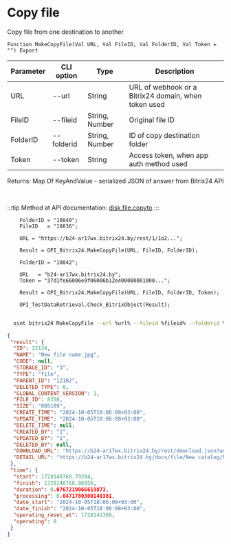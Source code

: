 ﻿---
sidebar_position: 8
---

# Copy file
 Copy file from one destination to another



`Function MakeCopyFile(Val URL, Val FileID, Val FolderID, Val Token = "") Export`

  | Parameter | CLI option | Type | Description |
  |-|-|-|-|
  | URL | --url | String | URL of webhook or a Bitrix24 domain, when token used |
  | FileID | --fileid | String, Number | Original file ID |
  | FolderID | --folderid | String, Number | ID of copy destination folder |
  | Token | --token | String | Access token, when app auth method used |

  
  Returns:  Map Of KeyAndValue - serialized JSON of answer from Bitrix24 API

<br/>

:::tip
Method at API documentation: [disk.file.copyto](https://dev.1c-bitrix.ru/rest_help/disk/file/disk_file_copyto.php)
:::
<br/>


```bsl title="Code example"
    FolderID = "10840";
    FileID   = "10836";

    URL = "https://b24-ar17wx.bitrix24.by/rest/1/1o2...";

    Result = OPI_Bitrix24.MakeCopyFile(URL, FileID, FolderID);

    FolderID = "10842";

    URL   = "b24-ar17wx.bitrix24.by";
    Token = "37d1fe66006e9f06006b12e400000001000...";

    Result = OPI_Bitrix24.MakeCopyFile(URL, FileID, FolderID, Token);

    OPI_TestDataRetrieval.Check_BitrixObject(Result);
```



```sh title="CLI command example"
    
  oint bitrix24 MakeCopyFile --url %url% --fileid %fileid% --folderid %folderid% --token %token%

```

```json title="Result"
{
 "result": {
  "ID": 12124,
  "NAME": "New file name.jpg",
  "CODE": null,
  "STORAGE_ID": "3",
  "TYPE": "file",
  "PARENT_ID": "12102",
  "DELETED_TYPE": 0,
  "GLOBAL_CONTENT_VERSION": 1,
  "FILE_ID": 8358,
  "SIZE": "805189",
  "CREATE_TIME": "2024-10-05T18:06:08+03:00",
  "UPDATE_TIME": "2024-10-05T18:06:08+03:00",
  "DELETE_TIME": null,
  "CREATED_BY": "1",
  "UPDATED_BY": "1",
  "DELETED_BY": null,
  "DOWNLOAD_URL": "https://b24-ar17wx.bitrix24.by/rest/download.json?auth=a7630167006e9f06006b12e400000001000007e2e201aeb9fedba2013080af5a95c05e&token=disk%7CaWQ9MTIxMjQmXz16NjJzMkdndEQwV1FMSGp1R1JUeEloMGRGb2tNakpxcA%3D%3D%7CImRvd25sb2FkfGRpc2t8YVdROU1USXhNalFtWHoxNk5qSnpNa2RuZEVRd1YxRk1TR3AxUjFKVWVFbG9NR1JHYjJ0TmFrcHhjQT09fGE3NjMwMTY3MDA2ZTlmMDYwMDZiMTJlNDAwMDAwMDAxMDAwMDA3ZTJlMjAxYWViOWZlZGJhMjAxMzA4MGFmNWE5NWMwNWUi.J6lPyDwU6Neq1Egu9bdmG%2F5IrGK%2FaJa3FwhjB5JiWa8%3D",
  "DETAIL_URL": "https://b24-ar17wx.bitrix24.by/docs/file/New catalog/New file name.jpg"
 },
 "time": {
  "start": 1728140768.79284,
  "finish": 1728140768.86956,
  "duration": 0.0767219066619873,
  "processing": 0.0471780300140381,
  "date_start": "2024-10-05T18:06:08+03:00",
  "date_finish": "2024-10-05T18:06:08+03:00",
  "operating_reset_at": 1728141368,
  "operating": 0
 }
}
```

